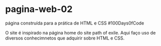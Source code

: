 # pagina-web-02

página construída para a prática de HTML e CSS #100Days0fCode

O site é inspirado na página home do site path of exile. Aqui faço uso de diversos conhecimnetos que adquirir sobre HTML e CSS.